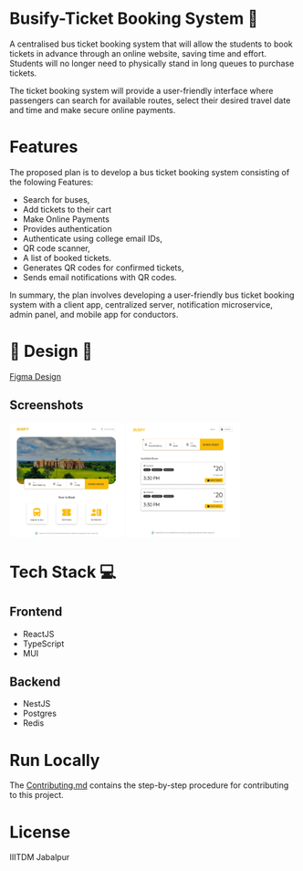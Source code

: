 # Busify-Ticket Booking System 🚌

A centralised bus ticket booking system that will allow the students to book tickets in advance through an online website, saving time and effort. Students will no longer need to physically stand in long queues to purchase tickets.

The ticket booking system will provide a user-friendly interface where passengers can search for available routes, select their desired travel date and time and make secure online payments.

# Features

The proposed plan is to develop a bus ticket booking system consisting of the folowing Features:

- Search for buses,
- Add tickets to their cart
- Make Online Payments
- Provides authentication
- Authenticate using college email IDs,
- QR code scanner,
- A list of booked tickets.
- Generates QR codes for confirmed tickets,
- Sends email notifications with QR codes.

In summary, the plan involves developing a user-friendly bus ticket booking system with a client app, centralized server, notification microservice, admin panel, and mobile app for conductors.

# 🔗 Design 🎊

[Figma Design](https://www.figma.com/file/DCKxO44wwjeAxmUHLvZ5wT/Busify?type=design&node-id=31%3A208&t=7aXZk7qlTON3A8C3-1)

## Screenshots

<img src="./assets/images/Home.png" alt="Alt Text" justify-content="auto" width="200" height="200"></img>
<img src="./assets/images/Feed.png" alt="Alt Text" justify-content="auto" width="200" height="200"></img>

# Tech Stack 💻

## Frontend

- ReactJS
- TypeScript
- MUI

## Backend

- NestJS
- Postgres
- Redis

# Run Locally

The [Contributing.md](Contributing.md) contains the step-by-step procedure for contributing to this project.

# License

IIITDM Jabalpur
